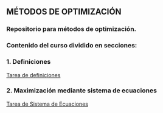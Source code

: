 
## MÉTODOS DE OPTIMIZACIÓN

### Repositorio para métodos de optimización.

### Contenido del curso dividido en secciones:

### 1. Definiciones
[Tarea de definiciones](/Definiciones/main.pdf)

### 2. Maximización mediante sistema de ecuaciones
[Tarea de Sistema de Ecuaciones](/SistemasEcuaciones/document.pdf)

